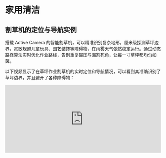 # 家用清洁

## 割草机的定位与导航实例  
搭载 Active Camera 的智能割草机，可以精准识别复杂地形，厘米级探测草坪边界，灵敏规避儿童玩具、园艺装饰等障碍物，在雨雾天气依然稳定运行。通过动态路径算法实时优化作业路线，告别重复碾压与漏割死角，让每一寸草坪都均匀如茵。  

以下视频显示了在草坪作业割草机的实时定位和导航情况，可以看到其准确识别了草坪边界，并且避开了各种障碍物：  

<div style="margin-bottom: 24px; position:relative; width:100%; padding-top: 43.79%;" class="video-container">
    <iframe src="https://cdn.robosense.cn/AC_wiki/edge_detection.mp4" frameborder="0" allowfullscreen style="position:absolute; top:0; left:0; width:100%; height:100%;"></iframe>
</div>
